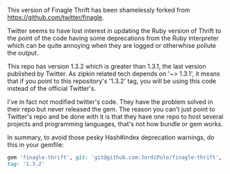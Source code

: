 
This version of Finagle Thrift has been shamelessly forked from
https://github.com/twitter/finagle.

Twitter seems to have lost interest in updating the
Ruby version of Thrift to the point of the code having some deprecations
from the Ruby interpreter which can be quite annoying when they are
logged or otherwhise pollute the output.

This repo has version 1.3.2 which is greater than 1.3.1, the last
version published by Twitter.
As zipkin related tech depends on '~> 1.3.1', it  means that if you point to
this repository's '1.3.2' tag, you will be using this code instead of
the official Twitter's.

I've in fact not modified twitter's code. They have the problem solved
in their repo but never released the gem. The reason you can't just
point to Twitter's repo and be done with it is that they have one repo
to host several projects and programming languages, that's not how
bundle or gem works.

In summary, to avoid those pesky Hash#index deprecation warnings, do
this in your gemfile:

```Ruby
gem 'finagle-thrift', git: 'git@github.com:JordiPolo/finagle-thrift',
tag: '1.3.2'
```
